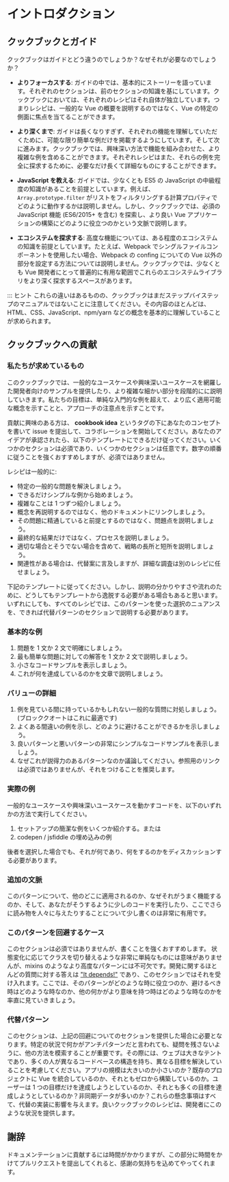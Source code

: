 # イントロダクション

## クックブックとガイド

クックブックはガイドとどう違うのでしょうか？なぜそれが必要なのでしょうか？

- **よりフォーカスする**: ガイドの中では、基本的にストーリーを語っています。それぞれのセクションは、前のセクションの知識を基にしています。クックブックにおいては、それぞれのレシピはそれ自体が独立しています。つまりレシピは、一般的な Vue の概要を説明するのではなく、Vue の特定の側面に焦点を当てることができます。

- **より深くまで**: ガイドは長くなりすぎず、それぞれの機能を理解していただくために、可能な限り簡単な例だけを掲載するようにしています。そして次に進みます。クックブックでは、興味深い方法で機能を組み合わせた、より複雑な例を含めることができます。それぞれレシピはまた、それらの例を完全に探求するために、必要なだけ長くて詳細なものにすることができます。

- **JavaScript を教える**: ガイドでは、少なくとも ES5 の JavaScript の中級程度の知識があることを前提としています。例えば、 `Array.prototype.filter` がリストをフィルタリングする計算プロパティでどのように動作するかは説明しません。しかし、クックブックでは、必須の JavaScript 機能 (ES6/2015+ を含む) を探索し、より良い Vue アプリケーションの構築にどのように役立つのかという文脈で説明します。

- **エコシステムを探求する**: 高度な機能については、ある程度のエコシステムの知識を前提としています。たとえば、Webpack でシングルファイルコンポーネントを使用したい場合、Webpack の confing についての Vue 以外の部分を設定する方法については説明しません。クックブックでは、少なくとも Vue 開発者にとって普遍的に有用な範囲でこれらのエコシステムライブラリをより深く探求するスペースがあります。

::: ヒント
これらの違いはあるものの、クックブックはまだステップバイステップのマニュアルではないことに注意してください。その内容のほとんどは、HTML、CSS、JavaScript、npm/yarn などの概念を基本的に理解していることが求められます。

## クックブックへの貢献

### 私たちが求めているもの

このクックブックでは、一般的なユースケースや興味深いユースケースを網羅した開発者向けのサンプルを提供したり、より複雑な細かい部分を段階的にに説明していきます。私たちの目標は、単純な入門的な例を超えて、より広く適用可能な概念を示すことと、アプローチの注意点を示すことです。

貢献に興味のある方は、 **cookbook idea** というタグの下にあなたのコンセプトを書いて issue を提出して、コラボレーションを開始してください。あなたのアイデアが承認されたら、以下のテンプレートにできるだけ従ってください。いくつかのセクションは必須であり、いくつかのセクションは任意です。数字の順番に従うことを強くおすすめしますが、必須ではありません。

レシピは一般的に:

- 特定の一般的な問題を解決しましょう。
- できるだけシンプルな例から始めましょう。
- 複雑なことは 1 つずつ紹介しましょう。
- 概念を再説明するのではなく、他のドキュメントにリンクしましょう。
- その問題に精通していると前提とするのではなく、問題点を説明しましょう。
- 最終的な結果だけではなく、プロセスを説明しましょう。
- 適切な場合とそうでない場合を含めて、戦略の長所と短所を説明しましょう。
- 関連性がある場合は、代替案に言及しますが、詳細な調査は別のレシピに任せましょう。

下記のテンプレートに従ってください。しかし、説明の分かりやすさや流れのために、どうしてもテンプレートから逸脱する必要がある場合もあると思います。いずれにしても、すべてのレシピでは、このパターンを使った選択のニュアンスを、できれば代替パターンのセクションで説明する必要があります。

### 基本的な例 <Badge text="必須" type="error" />

1.  問題を 1 文か 2 文で明確にしましょう。
2.  最も簡単な問題に対しての解答を 1 文か 2 文で説明しましょう。
3.  小さなコードサンプルを表示しましょう。
4.  これが何を達成しているのかを文章で説明しましょう。

### バリューの詳細 <Badge text="必須" type="error" />

1.  例を見ている間に持っているかもしれない一般的な質問に対処しましょう。(ブロッククオートはこれに最適です)
2.  よくある間違いの例を示し、どのように避けることができるかを示しましょう。
3.  良いパターンと悪いパターンの非常にシンプルなコードサンプルを表示しましょう。
4.  なぜこれが説得力のあるパターンなのか議論してください。参照用のリンクは必須ではありませんが、それをつけることを推奨します。

### 実際の例 <Badge text="必須" type="error" />

一般的なユースケースや興味深いユースケースを動かすコードを、以下のいずれかの方法で実行してください。

1.  セットアップの簡潔な例をいくつか紹介する。または
2.  codepen / jsfiddle の埋め込みの例

後者を選択した場合でも、それが何であり、何をするのかをディスカッションする必要があります。

### 追加の文脈 <Badge text="任意" />

このパターンについて、他のどこに適用されるのか、なぜそれがうまく機能するのか、そして、あなたがそうするように少しのコードを実行したり、ここでさらに読み物を人々に与えたりすることについて少し書くのは非常に有用です。

### このパターンを回避するケース <Badge text="任意" />

このセクションは必須ではありませんが、書くことを強くおすすめします。 状態変化に応じてクラスを切り替えるような非常に単純なものには意味がありませんが、mixins のようなより高度なパターンには不可欠です。開発に関するほとんどの質問に対する答えは ["It depends!"](https://codepen.io/rachsmith/pen/YweZbG) であり、このセクションではそれを受け入れます。ここでは、そのパターンがどのような時に役立つのか、避けるべき時はどのような時なのか、他の何かがより意味を持つ時はどのような時なのかを率直に見ていきましょう。

### 代替パターン <Badge text="必須 回避のセクションに付随する" type="warning" />

このセクションは、上記の回避についてのセクションを提供した場合に必要となります。特定の状況で何かがアンチパターンだと言われても、疑問を残さないように、他の方法を模索することが重要です。その際には、ウェブは大きなテントであり、多くの人が異なるコードベースの構造を持ち、異なる目標を解決していることを考慮してください。アプリの規模は大きいのか小さいのか？既存のプロジェクトに Vue を統合しているのか、それともゼロから構築しているのか。ユーザーは 1 つの目標だけを達成しようとしているのか、それとも多くの目標を達成しようとしているのか？非同期データが多いのか？これらの懸念事項はすべて、代替の実装に影響を与えます。良いクックブックのレシピは、開発者にこのような状況を提供します。

## 謝辞

ドキュメンテーションに貢献するには時間がかかりますが、この部分に時間をかけてプルリクエストを提出してくれると、感謝の気持ちを込めてやってくれます。
